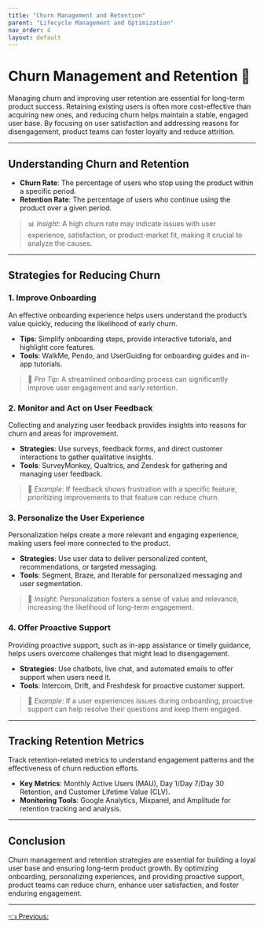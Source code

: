 ```yaml
---
title: "Churn Management and Retention"
parent: "Lifecycle Management and Optimization"
nav_order: 4
layout: default
---
```


# Churn Management and Retention 🔄

Managing churn and improving user retention are essential for long-term product success. Retaining existing users is often more cost-effective than acquiring new ones, and reducing churn helps maintain a stable, engaged user base. By focusing on user satisfaction and addressing reasons for disengagement, product teams can foster loyalty and reduce attrition.

---

## Understanding Churn and Retention

- **Churn Rate**: The percentage of users who stop using the product within a specific period.
- **Retention Rate**: The percentage of users who continue using the product over a given period.

> 📊 *Insight*: A high churn rate may indicate issues with user experience, satisfaction, or product-market fit, making it crucial to analyze the causes.

---

## Strategies for Reducing Churn

### 1. Improve Onboarding

An effective onboarding experience helps users understand the product’s value quickly, reducing the likelihood of early churn.

- **Tips**: Simplify onboarding steps, provide interactive tutorials, and highlight core features.
- **Tools**: WalkMe, Pendo, and UserGuiding for onboarding guides and in-app tutorials.

> 🚀 *Pro Tip*: A streamlined onboarding process can significantly improve user engagement and early retention.

### 2. Monitor and Act on User Feedback

Collecting and analyzing user feedback provides insights into reasons for churn and areas for improvement.

- **Strategies**: Use surveys, feedback forms, and direct customer interactions to gather qualitative insights.
- **Tools**: SurveyMonkey, Qualtrics, and Zendesk for gathering and managing user feedback.

> 💬 *Example*: If feedback shows frustration with a specific feature, prioritizing improvements to that feature can reduce churn.

### 3. Personalize the User Experience

Personalization helps create a more relevant and engaging experience, making users feel more connected to the product.

- **Strategies**: Use user data to deliver personalized content, recommendations, or targeted messaging.
- **Tools**: Segment, Braze, and Iterable for personalized messaging and user segmentation.

> 🎯 *Insight*: Personalization fosters a sense of value and relevance, increasing the likelihood of long-term engagement.

### 4. Offer Proactive Support

Providing proactive support, such as in-app assistance or timely guidance, helps users overcome challenges that might lead to disengagement.

- **Strategies**: Use chatbots, live chat, and automated emails to offer support when users need it.
- **Tools**: Intercom, Drift, and Freshdesk for proactive customer support.

> 🤝 *Example*: If a user experiences issues during onboarding, proactive support can help resolve their questions and keep them engaged.

---

## Tracking Retention Metrics

Track retention-related metrics to understand engagement patterns and the effectiveness of churn reduction efforts.

- **Key Metrics**: Monthly Active Users (MAU), Day 1/Day 7/Day 30 Retention, and Customer Lifetime Value (CLV).
- **Monitoring Tools**: Google Analytics, Mixpanel, and Amplitude for retention tracking and analysis.

---

## Conclusion

Churn management and retention strategies are essential for building a loyal user base and ensuring long-term product growth. By optimizing onboarding, personalizing experiences, and providing proactive support, product teams can reduce churn, enhance user satisfaction, and foster enduring engagement.

---

<div class="nav-buttons">
    <a href="/lifecycle-management-and-optimization/using-analytics-for-optimization/" class="btn btn-secondary">👈 Previous: